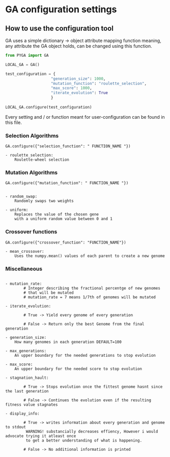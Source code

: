 # GA configuration settings

## How to use the configuration tool
GA uses a simple dictionary -> object attribute mapping function
meaning, any attribute the GA object holds, can be changed using this function.

```python
from PYGA import GA

LOCAL_GA = GA()

test_configuration = {
                    "generation_size": 1000,
                    "mutation_function": "roulette_selection",
                    "max_score": 1000,
                    "iterate_evolution": True
                    }
                    
LOCAL_GA.configure(test_configuration)
```

Every setting and / or function meant for user-configuration can be found in this file.

### Selection Algorithms

```
GA.configure({"selection_function": " FUNCTION_NAME "})

- roulette_selection:
    Roulette-wheel selection

```

### Mutation Algorithms

```
GA.configure({"mutation_function": " FUNCTION_NAME "})


- random_swap: 
    Randomly swaps two weights

- uniform: 
    Replaces the value of the chosen gene
    with a uniform random value between 0 and 1
```

### Crossover functions

```
GA.configure({"crossover_function": "FUNCTION_NAME"})

- mean_crossover:
    Uses the numpy.mean() values of each parent to create a new genome
```

### Miscellaneous 
```

- mutation_rate:
        # Integer describing the fractional percentge of new genomes
        # that will be mutated
        # mutation_rate = 7 means 1/7th of genomes will be mutated
        
- iterate_evolution:

        # True -> Yield every genome of every generation

        # False -> Return only the best Genome from the final generation

- generation_size: 
    How many genomes in each generation DEFAULT=100

- max_generations: 
    An upper boundary for the needed generations to stop evolution

- max_score: 
    An upper boundary for the needed score to stop evolution

- stagnation_hault: 
        
        # True -> Stops evolution once the fittest genome hasnt since the last generation
        
        # False -> Continues the evolution even if the resulting fitness value stagnates

- display_info:
        
        # True -> writes information about every generation and genome to stdout
         WARNING! substancially decreases effiency, However i would advocate trying it atleast once
         to get a better understanding of what is happening.
        
        # False -> No additional information is printed
```
